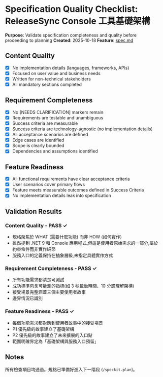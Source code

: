 # Specification Quality Checklist: ReleaseSync Console 工具基礎架構

**Purpose**: Validate specification completeness and quality before proceeding to planning
**Created**: 2025-10-18
**Feature**: [spec.md](../spec.md)

## Content Quality

- [x] No implementation details (languages, frameworks, APIs)
- [x] Focused on user value and business needs
- [x] Written for non-technical stakeholders
- [x] All mandatory sections completed

## Requirement Completeness

- [x] No [NEEDS CLARIFICATION] markers remain
- [x] Requirements are testable and unambiguous
- [x] Success criteria are measurable
- [x] Success criteria are technology-agnostic (no implementation details)
- [x] All acceptance scenarios are defined
- [x] Edge cases are identified
- [x] Scope is clearly bounded
- [x] Dependencies and assumptions identified

## Feature Readiness

- [x] All functional requirements have clear acceptance criteria
- [x] User scenarios cover primary flows
- [x] Feature meets measurable outcomes defined in Success Criteria
- [x] No implementation details leak into specification

## Validation Results

### Content Quality - PASS ✓
- 規格聚焦於 WHAT (需要什麼功能) 而非 HOW (如何實作)
- 雖然提到 .NET 9 和 Console 應用程式,但這是使用者原始需求的一部分,屬於約束條件而非實作細節
- 服務入口的定義保持在抽象層級,未指定具體實作方式

### Requirement Completeness - PASS ✓
- 所有功能需求都清楚可測試
- 成功標準包含可量測的指標(如 3 秒啟動時間、10 分鐘理解架構)
- 接受場景完整涵蓋三個主要使用者故事
- 邊界情況已識別

### Feature Readiness - PASS ✓
- 每個功能需求都對應到使用者故事中的接受場景
- P1 優先級的故事建立了基礎架構
- P2 優先級的故事建立了未來擴展的入口點
- 範圍明確界定為「基礎架構與服務入口預留」

## Notes

所有檢查項目均通過。規格已準備好進入下一階段 (`/speckit.plan`)。
